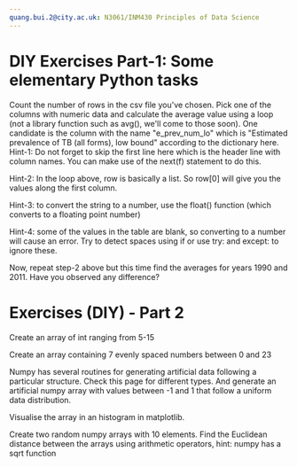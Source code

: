 ```yaml
---
quang.bui.2@city.ac.uk: N3061/INM430 Principles of Data Science
---
```


# DIY Exercises Part-1: Some elementary Python tasks
Count the number of rows in the csv file you've chosen.
Pick one of the columns with numeric data and calculate the average value using a loop (not a library function such as avg(), we'll come to those soon). One candidate is the column with the name "e_prev_num_lo" which is "Estimated prevalence of TB (all forms), low bound" according to the dictionary here.
Hint-1: Do not forget to skip the first line here which is the header line with column names. You can make use of the next(f) statement to do this.

Hint-2: In the loop above, row is basically a list. So row[0] will give you the values along the first column.

Hint-3: to convert the string to a number, use the float() function (which converts to a floating point number)

Hint-4: some of the values in the table are blank, so converting to a number will cause an error. Try to detect spaces using if or use try: and except: to ignore these.

Now, repeat step-2 above but this time find the averages for years 1990 and 2011. Have you observed any difference?

# Exercises (DIY) - Part 2
Create an array of int ranging from 5-15

Create an array containing 7 evenly spaced numbers between 0 and 23

Numpy has several routines for generating artificial data following a particular structure. Check this page for different types. And generate an artificial numpy array with values between -1 and 1 that follow a uniform data distribution.

Visualise the array in an histogram in matplotlib.

Create two random numpy arrays with 10 elements. Find the Euclidean distance between the arrays using arithmetic operators, hint: numpy has a sqrt function

